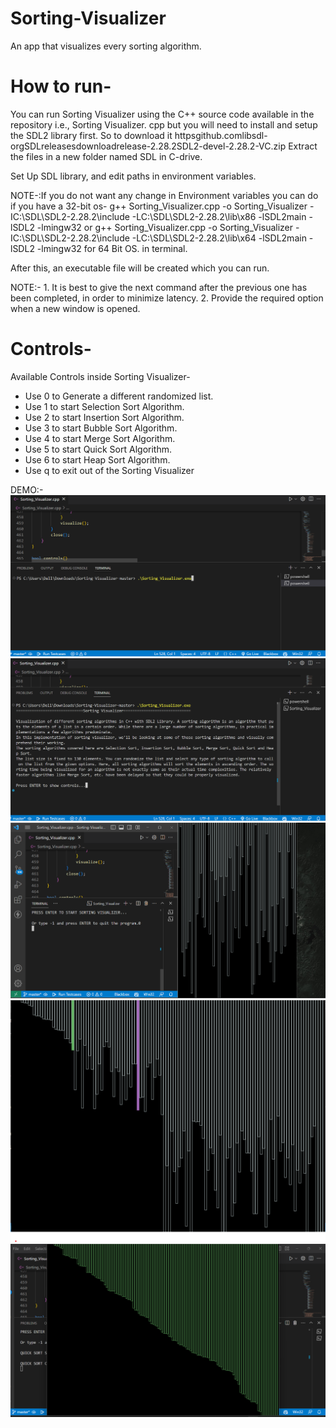 # Sorting-Visualizer
An app that visualizes every sorting algorithm.
# How to run-

 You can run Sorting Visualizer using the C++ source code available in the repository i.e., Sorting Visualizer. cpp but you will need to install and setup the SDL2 library first. So to download it httpsgithub.comlibsdl-orgSDLreleasesdownloadrelease-2.28.2SDL2-devel-2.28.2-VC.zip
             Extract the files in a new folder named SDL in C-drive.

 Set Up SDL library, and edit paths in environment variables.
 
 NOTE-:If you do not want any change in Environment variables you can do 
 if you have a 32-bit os-
            g++ Sorting_Visualizer.cpp -o Sorting_Visualizer -IC:\SDL\SDL2-2.28.2\include -LC:\SDL\SDL2-2.28.2\lib\x86 -lSDL2main -lSDL2 -lmingw32
     or  g++ Sorting_Visualizer.cpp -o Sorting_Visualizer -IC:\SDL\SDL2-2.28.2\include -LC:\SDL\SDL2-2.28.2\lib\x64 -lSDL2main -lSDL2 -lmingw32 
 for 64 Bit OS.
  in terminal.
 
  After this, an executable file will be created which you can run.

NOTE:- 1. It is best to give the next command after the previous one has been completed, in order to minimize latency.
       2. Provide the required option when a new window is opened.
  
# Controls-
Available Controls inside Sorting Visualizer-
- Use 0 to Generate a different randomized list.
- Use 1 to start Selection Sort Algorithm.
- Use 2 to start Insertion Sort Algorithm.
- Use 3 to start Bubble Sort Algorithm.
- Use 4 to start Merge Sort Algorithm.
- Use 5 to start Quick Sort Algorithm.
- Use 6 to start Heap Sort Algorithm.
- Use q to exit out of the Sorting Visualizer

DEMO:-
![Step1](./samples/Step1.png)
![Step2](./samples/Step2.png)
![Step3](./samples/Step3.png)
![Step4](./samples/Step4.png)
![Step5](./samples/Step5.png)

